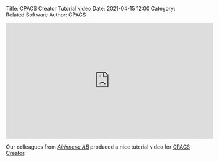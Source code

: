 Title: CPACS Creator Tutorial video
Date: 2021-04-15 12:00
Category: Related Software
Author: CPACS

<iframe width="560" height="315" src="https://www.youtube-nocookie.com/embed/M5ryc7HT3uA" title="CPACS Creator Tutorial video" frameborder="0" allow="accelerometer; autoplay; clipboard-write; encrypted-media; gyroscope; picture-in-picture" allowfullscreen></iframe>

Our colleagues from [*Airinnova AB*](http://airinnova.se/) produced a nice tutorial video for [CPACS Creator](https://github.com/DLR-SC/tigl/releases/tag/cpacscreator-v0.1.1).